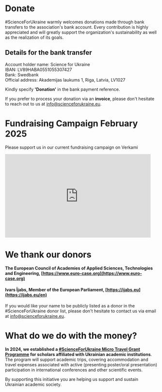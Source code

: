 # Donate

#ScienceForUkraine warmly welcomes donations made through bank transfers to the association's bank account. Every contribution is highly appreciated and will greatly support the organization's sustainability as well as the realization of its goals.

## Details for the bank transfer
Account holder name: Science for Ukraine\
IBAN: LV89HABA0551055307427\
Bank: Swedbank\
Official address: Akademijas laukums 1, Riga, Latvia, LV1027

Kindly specify **'Donation'** in the bank payment reference.  

If you prefer to process your donation via an **invoice**, please don't hesitate to reach out to us at [info@scienceforukraine.eu](mailto:info@scienceforukraine.eu).

# Fundraising Campaign February 2025
Please support us in our current fundraising campaign on Verkami

<iframe class="js-widget-iframe" id="verkamiLandscape" frameborder="0" allowtransparency="true" scrolling="no" style="width: 480px; height: 275px;" src="https://www.verkami.com/projects/40117-las-becas-de-viaje-academico-para-investigadores-ucranianos/widget_landscape"></iframe>

# We thank our donors

#### The European Council of Academies of Applied Sciences, Technologies and Engineering, [https://www.euro-case.org](https://www.euro-case.org)
#### Ivars Ījabs, Member of the European Parliament, [https://ijabs.eu](https://ijabs.eu/en)

If you would like your name to be publicly listed as a donor in the #ScienceForUkraine donor list, please don't hesitate to contact us via email at [info@scienceforukraine.eu](mailto:info@scienceforukraine.eu).  


# What do we do with the money?

**In 2024, we established a **[#ScienceForUkraine Micro Travel Grant Programme](./mtg)** for scholars affiliated with Ukrainian academic institutions**. The program will support academic trips, covering accommodation and travel expenses associated with active (presenting poster/oral presentation) participation in international conferences and other scientific events.

By supporting this initiative you are helping us support and sustain Ukrainian academic society.
